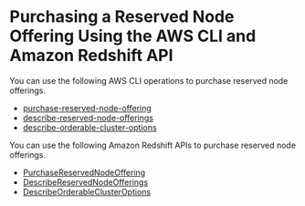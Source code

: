 # Purchasing a Reserved Node Offering Using the AWS CLI and Amazon Redshift API<a name="purchase-reserved-node-offering-apicli"></a>

You can use the following AWS CLI operations to purchase reserved node offerings\.
+ [purchase\-reserved\-node\-offering](https://docs.aws.amazon.com/cli/latest/reference/redshift/purchase-reserved-node-offering.html)
+ [describe\-reserved\-node\-offerings](https://docs.aws.amazon.com/cli/latest/reference/redshift/describe-reserved-node-offerings.html)
+ [describe\-orderable\-cluster\-options](https://docs.aws.amazon.com/cli/latest/reference/redshift/describe-orderable-cluster-options.html)

 You can use the following Amazon Redshift APIs to purchase reserved node offerings\.
+ [ PurchaseReservedNodeOffering](https://docs.aws.amazon.com/redshift/latest/APIReference/API_PurchaseReservedNodeOffering.html)
+ [DescribeReservedNodeOfferings](https://docs.aws.amazon.com/redshift/latest/APIReference/API_DescribeReservedNodeOfferings.html)
+ [DescribeOrderableClusterOptions](https://docs.aws.amazon.com/redshift/latest/APIReference/API_DescribeOrderableClusterOptions.html)